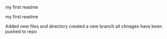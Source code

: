 my first readme

my first readme
 
 Added new files and directory 
 created a new branch 
 all chnages have been pushed to repo
